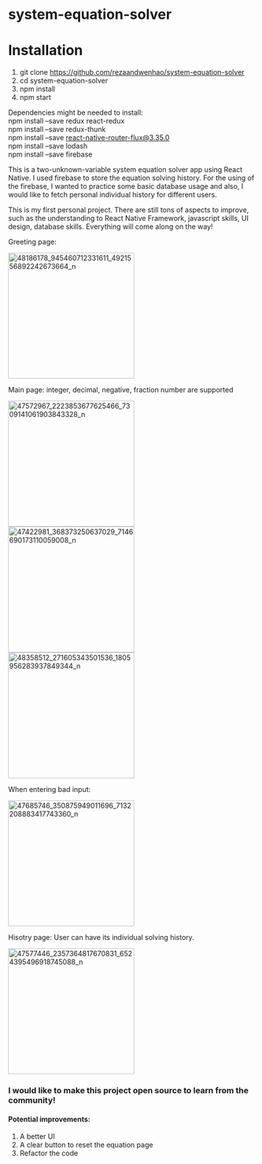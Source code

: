 # system-equation-solver

# Installation
1. git clone https://github.com/rezaandwenhao/system-equation-solver
2. cd system-equation-solver
3. npm install
4. npm start

Dependencies might be needed to install:
<br>npm install –save redux react-redux
<br>npm install –save redux-thunk 
<br>npm install –save react-native-router-flux@3.35.0 
<br>npm install –save lodash 
<br>npm install –save firebase

This is a two-unknown-variable system equation solver app using React Native. I used firebase to store the equation solving history. For the using of the firebase, I wanted to practice some basic database usage and also, I would like to fetch personal individual history for different users.

This is my first personal project. There are still tons of aspects to improve, such as the understanding to React Native Framework, javascript skills, UI design, database skills. Everything will come along on the way!

Greeting page:

<p>
  <img src="https://user-images.githubusercontent.com/23584135/49690556-145d5480-fb01-11e8-9af8-46450dde9f28.jpg" width="256" title="48186178_945460712331611_4921556892242673664_n">
</p>



Main page:
integer, decimal, negative, fraction number are supported
<p>
  <img src="https://user-images.githubusercontent.com/23584135/49690579-4c649780-fb01-11e8-890b-5622ae58f1ba.jpg" width="256" title="47572967_2223853677625466_7309141061903843328_n">
    <img src="https://user-images.githubusercontent.com/23584135/49690585-54243c00-fb01-11e8-8f5b-0e9be6c94a6e.jpg" width="256" title="47422981_368373250637029_7146690173110059008_n">
    <img src="https://user-images.githubusercontent.com/23584135/49690608-c1d06800-fb01-11e8-8521-11b4d5788898.jpg" width="256" title="48358512_271605343501536_1805956283937849344_n">
</p>

When entering bad input:
<p>
  <img src="https://user-images.githubusercontent.com/23584135/49690712-88006100-fb03-11e8-9836-77537cb15c40.jpg" width="256" title="47685746_350875949011696_7132208883417743360_n">
</p>



Hisotry page:
User can have its individual solving history.
<p>
  <img src="https://user-images.githubusercontent.com/23584135/49690588-5d150d80-fb01-11e8-9288-33927d2748ef.jpg" width="256" title="47577446_2357364817670831_6524395496918745088_n">
</p>

### I would like to make this project open source to learn from the community!
#### Potential improvements:
1. A better UI
2. A clear button to reset the equation page
3. Refactor the code
